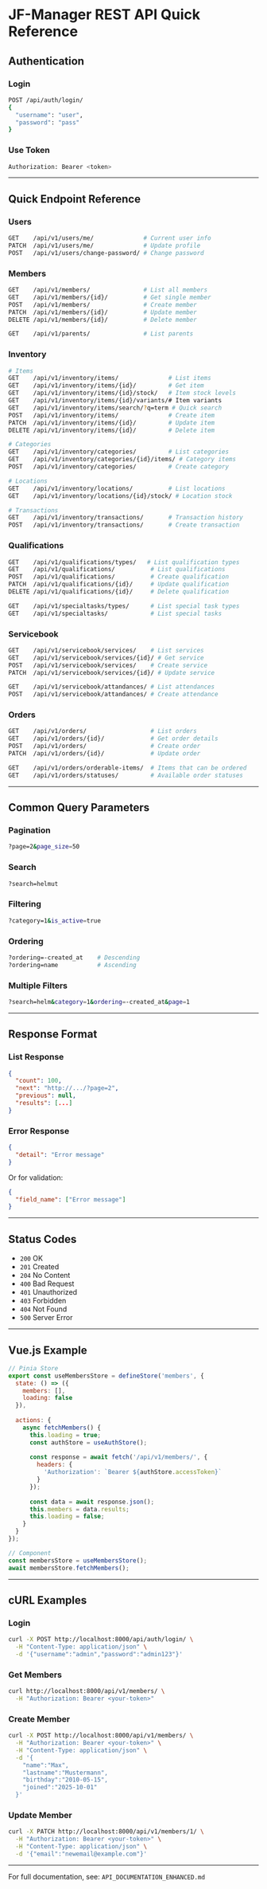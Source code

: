 # JF-Manager REST API Quick Reference

## Authentication

### Login
```bash
POST /api/auth/login/
{
  "username": "user",
  "password": "pass"
}
```

### Use Token
```bash
Authorization: Bearer <token>
```

---

## Quick Endpoint Reference

### Users
```bash
GET    /api/v1/users/me/              # Current user info
PATCH  /api/v1/users/me/              # Update profile
POST   /api/v1/users/change-password/ # Change password
```

### Members
```bash
GET    /api/v1/members/               # List all members
GET    /api/v1/members/{id}/          # Get single member
POST   /api/v1/members/               # Create member
PATCH  /api/v1/members/{id}/          # Update member
DELETE /api/v1/members/{id}/          # Delete member

GET    /api/v1/parents/               # List parents
```

### Inventory
```bash
# Items
GET    /api/v1/inventory/items/              # List items
GET    /api/v1/inventory/items/{id}/         # Get item
GET    /api/v1/inventory/items/{id}/stock/   # Item stock levels
GET    /api/v1/inventory/items/{id}/variants/# Item variants
GET    /api/v1/inventory/items/search/?q=term # Quick search
POST   /api/v1/inventory/items/              # Create item
PATCH  /api/v1/inventory/items/{id}/         # Update item
DELETE /api/v1/inventory/items/{id}/         # Delete item

# Categories
GET    /api/v1/inventory/categories/         # List categories
GET    /api/v1/inventory/categories/{id}/items/ # Category items
POST   /api/v1/inventory/categories/         # Create category

# Locations
GET    /api/v1/inventory/locations/          # List locations
GET    /api/v1/inventory/locations/{id}/stock/ # Location stock

# Transactions
GET    /api/v1/inventory/transactions/       # Transaction history
POST   /api/v1/inventory/transactions/       # Create transaction
```

### Qualifications
```bash
GET    /api/v1/qualifications/types/   # List qualification types
GET    /api/v1/qualifications/          # List qualifications
POST   /api/v1/qualifications/          # Create qualification
PATCH  /api/v1/qualifications/{id}/     # Update qualification
DELETE /api/v1/qualifications/{id}/     # Delete qualification

GET    /api/v1/specialtasks/types/      # List special task types
GET    /api/v1/specialtasks/            # List special tasks
```

### Servicebook
```bash
GET    /api/v1/servicebook/services/    # List services
GET    /api/v1/servicebook/services/{id}/ # Get service
POST   /api/v1/servicebook/services/    # Create service
PATCH  /api/v1/servicebook/services/{id}/ # Update service

GET    /api/v1/servicebook/attandances/ # List attendances
POST   /api/v1/servicebook/attandances/ # Create attendance
```

### Orders
```bash
GET    /api/v1/orders/                  # List orders
GET    /api/v1/orders/{id}/             # Get order details
POST   /api/v1/orders/                  # Create order
PATCH  /api/v1/orders/{id}/             # Update order

GET    /api/v1/orders/orderable-items/  # Items that can be ordered
GET    /api/v1/orders/statuses/         # Available order statuses
```

---

## Common Query Parameters

### Pagination
```bash
?page=2&page_size=50
```

### Search
```bash
?search=helmut
```

### Filtering
```bash
?category=1&is_active=true
```

### Ordering
```bash
?ordering=-created_at    # Descending
?ordering=name           # Ascending
```

### Multiple Filters
```bash
?search=helm&category=1&ordering=-created_at&page=1
```

---

## Response Format

### List Response
```json
{
  "count": 100,
  "next": "http://.../?page=2",
  "previous": null,
  "results": [...]
}
```

### Error Response
```json
{
  "detail": "Error message"
}
```

Or for validation:
```json
{
  "field_name": ["Error message"]
}
```

---

## Status Codes

- `200` OK
- `201` Created
- `204` No Content
- `400` Bad Request
- `401` Unauthorized
- `403` Forbidden
- `404` Not Found
- `500` Server Error

---

## Vue.js Example

```javascript
// Pinia Store
export const useMembersStore = defineStore('members', {
  state: () => ({
    members: [],
    loading: false
  }),
  
  actions: {
    async fetchMembers() {
      this.loading = true;
      const authStore = useAuthStore();
      
      const response = await fetch('/api/v1/members/', {
        headers: {
          'Authorization': `Bearer ${authStore.accessToken}`
        }
      });
      
      const data = await response.json();
      this.members = data.results;
      this.loading = false;
    }
  }
});

// Component
const membersStore = useMembersStore();
await membersStore.fetchMembers();
```

---

## cURL Examples

### Login
```bash
curl -X POST http://localhost:8000/api/auth/login/ \
  -H "Content-Type: application/json" \
  -d '{"username":"admin","password":"admin123"}'
```

### Get Members
```bash
curl http://localhost:8000/api/v1/members/ \
  -H "Authorization: Bearer <your-token>"
```

### Create Member
```bash
curl -X POST http://localhost:8000/api/v1/members/ \
  -H "Authorization: Bearer <your-token>" \
  -H "Content-Type: application/json" \
  -d '{
    "name":"Max",
    "lastname":"Mustermann",
    "birthday":"2010-05-15",
    "joined":"2025-10-01"
  }'
```

### Update Member
```bash
curl -X PATCH http://localhost:8000/api/v1/members/1/ \
  -H "Authorization: Bearer <your-token>" \
  -H "Content-Type: application/json" \
  -d '{"email":"newemail@example.com"}'
```

---

For full documentation, see: `API_DOCUMENTATION_ENHANCED.md`
